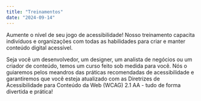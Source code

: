 ```yaml
---
title: "Treinamentos"
date: "2024-09-14"
---
```


Aumente o nível de seu jogo de acessibilidade! Nosso treinamento capacita indivíduos e organizações com todas as habilidades para criar e manter conteúdo digital acessível.

Seja você um desenvolvedor, um designer, um analista de negócios ou um criador de conteúdo, temos um curso feito sob medida para você. Nós o guiaremos pelos meandros das práticas recomendadas de acessibilidade e garantiremos que você esteja atualizado com as Diretrizes de Acessibilidade para Conteúdo da Web (WCAG) 2.1 AA - tudo de forma divertida e prática!
